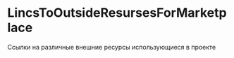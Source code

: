 # LincsToOutsideResursesForMarketplace
Сcылки на различные внешние ресурсы использующиеся в проекте
